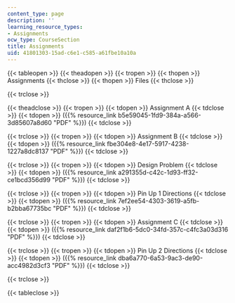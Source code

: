 ```yaml
---
content_type: page
description: ''
learning_resource_types:
- Assignments
ocw_type: CourseSection
title: Assignments
uid: 41801303-15ad-c6e1-c585-a61fbe10a10a
---
```


{{< tableopen >}}
{{< theadopen >}}
{{< tropen >}}
{{< thopen >}}
Assignments
{{< thclose >}}
{{< thopen >}}
Files
{{< thclose >}}

{{< trclose >}}

{{< theadclose >}}
{{< tropen >}}
{{< tdopen >}}
Assignment A
{{< tdclose >}}
{{< tdopen >}}
({{% resource_link b5e59045-1fd9-384a-a566-3d85607a8d60 "PDF" %}})
{{< tdclose >}}

{{< trclose >}}
{{< tropen >}}
{{< tdopen >}}
Assignment B
{{< tdclose >}}
{{< tdopen >}}
({{% resource_link fbe304e8-4e17-5917-4238-1227a8dc8137 "PDF" %}})
{{< tdclose >}}

{{< trclose >}}
{{< tropen >}}
{{< tdopen >}}
Design Problem
{{< tdclose >}}
{{< tdopen >}}
({{% resource_link a291355d-c42c-1d93-ff32-ce1bcd356d99 "PDF" %}})
{{< tdclose >}}

{{< trclose >}}
{{< tropen >}}
{{< tdopen >}}
Pin Up 1 Directions
{{< tdclose >}}
{{< tdopen >}}
({{% resource_link 7ef2ee54-4303-3619-a5fb-b2bba67735bc "PDF" %}})
{{< tdclose >}}

{{< trclose >}}
{{< tropen >}}
{{< tdopen >}}
Assignment C
{{< tdclose >}}
{{< tdopen >}}
({{% resource_link daf2f1b6-5dc0-34fd-357c-c4fc3a03d316 "PDF" %}})
{{< tdclose >}}

{{< trclose >}}
{{< tropen >}}
{{< tdopen >}}
Pin Up 2 Directions
{{< tdclose >}}
{{< tdopen >}}
({{% resource_link dba6a770-6a53-9ac3-de90-acc4982d3cf3 "PDF" %}})
{{< tdclose >}}

{{< trclose >}}

{{< tableclose >}}